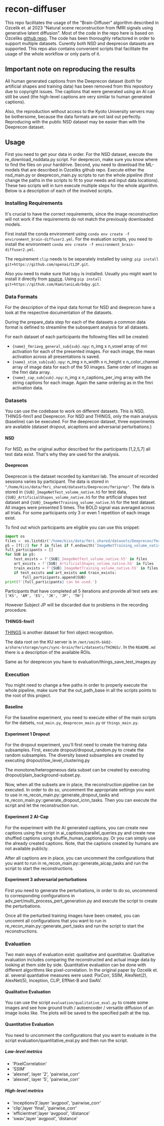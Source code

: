 # recon-diffuser

This repo facilitates the usage of the "Brain-Diffuser" algorithm described in Ozcelik et. al 2023 "Natural scene reconstruction from fMRI signals using generative latent diffusion". Most of the code in the repo here is based on Ozceliks [github repo](https://github.com/ozcelikfu/brain-diffuser). The code has been thoroughly refactored in order to support multiple datasets. Curently both NSD and deeprecon datasets are supported. This repo also contains convenient scripts that facilitate the usage of the whole workflow or only parts of it. 

## Important note on reproducing the results

All human generated captions from the Deeprecon dataset (both for artificial shapes and training data) has been removed from this repository due to copyright issues. The captions that were generated using an AI can still be used (the high-level captions are very similar to human generated captions). 

Also, the reproduction without access to the Kyoto University servers may be bothersome, because the data formats are not laid out perfectly. Reproducing with the public NSD dataset may be easier than with the Deeprecon dataset.

## Usage

First you need to get your data in order. For the NSD dataset, execute the re_download_nsddata.py script. For deeprecon, make sure you know where to find the files on your harddrive. 
Second, you need to download the ML-models that are described in Ozceliks github repo. 
Execute either the nsd_main.py or deeprecon_main.py scripts to run the whole pipeline (first change the paths in the scripts to fit to your needs and input data locations). These two scripts will in turn execute multiple steps for the whole algorithm. Below is a description of each of the involved scripts. 

### Installing Requirements
It's crucial to have the correct requirements, since the image reconstruction will not work if the requirements do not match the previously downloaded models. 

First install the conda environment using ```conda env create -f environment_brain-diffuser2.yml```. For the evaluation scripts, you need to install the environment ```conda env create -f environment_brain-diffuser2.yml```. 

The requirement ```clip``` needs to be separately installed by using: ```pip install git+https://github.com/openai/CLIP.git```. 

Also you need to make sure that ```bdpy``` is installed. Usually you might want to install it directly from [source](https://github.com/KamitaniLab/bdpy). Using ```pip install git+https://github.com/KamitaniLab/bdpy.git```.

### Data Formats
For the description of the input data format for NSD and deeprecon have a look at the respective documentation of the datasets. 

During the prepare_data step for each of the datasets a common data format is defined to streamline the subsequent analysis for all datasets.

For each dataset of each participants the following files will be created:
- ```{name}_fmriavg_general_sub{sub}.npy```: n_img x n_voxel array of mri activation for each of the presented images. For each image, the mean activation across all presentations is saved.
- ```{name}_stim_sub{sub}.npy```: n_img x n_width x n_height x n_color_channel array of image data for each of the 50 images. Same order of images as the fmri data array.
- ```{name}_cap_sub{sub}.npy```: n_img x n_captions_per_img array with the string captions for each image. Again the same ordering as in the fmri activation data. 

### Datasets
You can use the codebase to work on different datasets. This is NSD, THINGS-fmri1 and Deeprecon. For NSD and THINGS, only the main analysis (baseline) can be executed. For the deeprecon dataset, three experiments are available (dataset dropout, aicaptions and adversarial perturbations.)

#### NSD
For NSD, as the original author described for the participants [1,2,5,7] all test data exist. That's why they are used for the analysis.

#### Deeprecon
Deeprecon is the dataset recorded by kamitani lab. The amount of recorded sessions varies by participant. The data is stored in ```"/home/kiss/data/fmri_shared/datasets/Deeprecon/fmriprep"```. The data is stored in ```{SUB}_ImageNetTest_volume_native.h5``` for test data, ```{SUB}_ArtificialShapes_volume_native.h5``` for the artificial shapes test dataset and ```{SUB}_ImageNetTraining_volume_native.h5``` for the test dataset. All images were presented 5 times. The BOLD signal was averaged across all trials. For some participants only 3 or even 1 repetition of each image exist. 

To find out which participants are eligible you can use this snippet:
```python
import os
files =  os.listdir('/home/kiss/data/fmri_shared/datasets/Deeprecon/fmriprep')
p5 = [f[:2] for f in files if f.endswith('ImageNetTraining_volume_native.h5')]
full_participants = []
for SUB in p5:
    test_exists = f'{SUB}_ImageNetTest_volume_native.h5' in files
    art_exists = f'{SUB}_ArtificialShapes_volume_native.h5' in files
    train_exists = f'{SUB}_ImageNetTraining_volume_native.h5' in files
    if test_exists and art_exists and train_exists:
        full_participants.append(SUB)
print(f'{full_participants} can be used.')
```
Participants that have completed all 5 iterations and provide all test sets are:
```['KS', 'AM', 'ES', 'JK', 'JP', 'TH']```

However Subject JP will be discarded due to problems in the recording procedure.

#### THINGS-fmri1
[THINGS](https://elifesciences.org/articles/82580) is another dataset for fmri object recognition. 

The data root on the KU server is in ```/mnt/smith-bk02-a/share/storage/sync/sync-brain/fmri/datasets/THINGS/```. In the ```README.md``` there is a description of the available ROIs. 

Same as for deeprecon you have to evaluation/things_save_test_images.py

### Execution

You might need to change a few paths in order to properly execute the whole pipeline, make sure that the out_path_base in all the scripts points to the root of this project. 

#### Baseline
For the baseline experiment, you need to execute either of the main scripts for the datsets, ```nsd_main.py```, ```deeprecon_main.py``` or ```things_main.py```.


#### Experiment 1 Dropout

For the dropout experiment, you'll first need to create the training data subsamples. 
First, execute dropout/dropout_random.py to create the random subsamples. The diversity based subsamples are created by executing dropout/low_level_clustering.py

The monotone/heterogeneous data subset can be created by executing dropout/plain_background-subset.py.

Now, when all the subsets are in place, the reconstruction pipeline can be executed. In order to do so, uncomment the appropriate settings you want to use in re_recon_main.py::generate_dropout_tasks and re_recon_main.py::generate_dropout_icnn_tasks. Then you can execute the script and let the reconstruction run.


#### Experiment 2 AI-Cap

For the experiment with the AI generated captions, you can create new captions using the script in ai_captions/parallel_queries.py and create new shuffled captions using shuffle_human_captions.py. Or you can simply use the already created captions. Note, that the captions created by humans are not available publicly. 

After all captions are in place, you can uncomment the configurations that you want to run in re_recon_main.py::generate_aicap_tasks and run the script to start the reconstructions.


#### Experiment 3 adversarial perturbations

First you need to generate the perturbations, in order to do so, uncommend to corresponding configurations in adv_pert/multi_process_pert_generation.py and execute the script to create the perturbations. 

Once all the perturbed training images have been created, you can uncommt all configurations that you want to run in re_recon_main.py::generate_pert_tasks and run the script to start the reconstructions.


### Evaluation

Two main ways of evaluation exist: qualitative and quantitative. Qualitative evaluation includes comparing the reconstructed and actual image data by looking at them side by side. 
Quantitative evaluation can be done with different algorithms like pixel-correlation. In the original paper by Ozcelik et. al. several quantiative measures were used: PixCorr, SSIM, AlexNet(2), AlexNet(5), Inception, CLIP, EffNet-B and SwAV.

#### Qualitative Evaluation
You can use the script ```evaluation/qualitative_eval.py``` to create some images and see how ground truth / autoencoder / versatile diffusion of an image looks like. The plots will be saved to the specified path at the top. 

#### Quantitative Evaluation
You need to uncomment the configurations that you want to evaluate in the script evaluation/quantitative_eval.py and then run the script. 

##### Low-level metrics
- 'PixelCorrelation'
- 'SSIM'
- 'alexnet', layer '2', 'pairwise_corr'
- 'alexnet', layer '5', 'pairwise_corr'

##### High-level metrics
- 'inceptionv3',layer 'avgpool', 'pairwise_corr'
- 'clip',layer 'final', 'pairwise_corr'
- 'efficientnet',layer 'avgpool', 'distance'
- 'swav',layer 'avgpool', 'distance'
